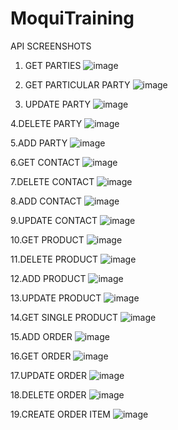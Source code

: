 
# MoquiTraining

API SCREENSHOTS

1. GET PARTIES
   ![image](https://github.com/user-attachments/assets/52854d27-494c-412f-b843-d4787edbfcbb)

2. GET PARTICULAR PARTY
   ![image](https://github.com/user-attachments/assets/4b6cf69e-a206-4ed7-8d14-cbd84f1f14b1)

3. UPDATE PARTY
   ![image](https://github.com/user-attachments/assets/18ec80bc-d53d-48f9-a639-e9e8b4b2cd57)

4.DELETE PARTY
![image](https://github.com/user-attachments/assets/fc86557d-f42a-4ba8-a435-10bdba9871ce)

5.ADD PARTY
![image](https://github.com/user-attachments/assets/cd8088fd-15a6-4f46-9f36-9084c6e2b645)

6.GET CONTACT
![image](https://github.com/user-attachments/assets/731af8a7-dfac-4141-8e24-7d9c2fcb7aaa)

7.DELETE CONTACT
![image](https://github.com/user-attachments/assets/c2c85ade-6ae0-429c-ba00-18f238146ef1)

8.ADD CONTACT
![image](https://github.com/user-attachments/assets/3064d01a-4933-4db4-ba23-a64876c199d5)

9.UPDATE CONTACT
![image](https://github.com/user-attachments/assets/8f0b00c8-d279-420e-9107-9b0ab5be2b13)

10.GET PRODUCT
![image](https://github.com/user-attachments/assets/bffb92ad-367f-40b7-a828-a13d618abf6e)

11.DELETE PRODUCT
![image](https://github.com/user-attachments/assets/8126b3c0-8c59-4994-b7f0-544fccaf7756)

12.ADD PRODUCT
![image](https://github.com/user-attachments/assets/4daeba22-4336-4d19-a261-edb81822acb6)

13.UPDATE PRODUCT
![image](https://github.com/user-attachments/assets/c20d9696-ac45-48c6-bc0a-141115304efe)

14.GET SINGLE PRODUCT
![image](https://github.com/user-attachments/assets/482521a6-b78a-454a-9263-23efbc9f3f99)

15.ADD ORDER
![image](https://github.com/user-attachments/assets/9b8bc7a9-564a-4076-8fd4-df1bbe903387)

16.GET ORDER
![image](https://github.com/user-attachments/assets/82c6073f-b65e-4c67-91b0-95223ce7316a)

17.UPDATE ORDER
![image](https://github.com/user-attachments/assets/f2cfda37-7965-4531-a80e-ae5c03458cfc)

18.DELETE ORDER
![image](https://github.com/user-attachments/assets/e8af2ac3-8503-428d-bb18-db27cf0bc5ee)

19.CREATE ORDER ITEM
![image](https://github.com/user-attachments/assets/a93407dc-29d8-4823-b980-2ff69b8b8054)



